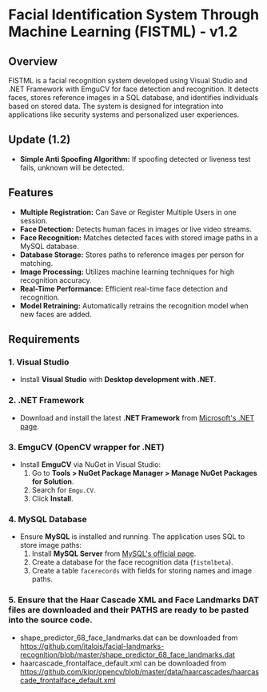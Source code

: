 # Facial Identification System Through Machine Learning (FISTML) - v1.2

## Overview

FISTML is a facial recognition system developed using Visual Studio and .NET Framework with EmguCV for face detection and recognition. It detects faces, stores reference images in a SQL database, and identifies individuals based on stored data. The system is designed for integration into applications like security systems and personalized user experiences.
## Update (1.2)
- **Simple Anti Spoofing Algorithm:** If spoofing detected or liveness test fails, unknown will be detected.
  
## Features
- **Multiple Registration:** Can Save or Register Multiple Users in one session.
- **Face Detection:** Detects human faces in images or live video streams.
- **Face Recognition:** Matches detected faces with stored image paths in a MySQL database.
- **Database Storage:** Stores paths to reference images per person for matching.
- **Image Processing:** Utilizes machine learning techniques for high recognition accuracy.
- **Real-Time Performance:** Efficient real-time face detection and recognition.
- **Model Retraining:** Automatically retrains the recognition model when new faces are added.

## Requirements

### 1. Visual Studio
- Install **Visual Studio** with **Desktop development with .NET**.

### 2. .NET Framework
- Download and install the latest **.NET Framework** from [Microsoft's .NET page](https://dotnet.microsoft.com/download).

### 3. EmguCV (OpenCV wrapper for .NET)
- Install **EmguCV** via NuGet in Visual Studio:
  1. Go to **Tools > NuGet Package Manager > Manage NuGet Packages for Solution**.
  2. Search for `Emgu.CV`.
  3. Click **Install**.

### 4. MySQL Database
- Ensure **MySQL** is installed and running. The application uses SQL to store image paths:
  1. Install **MySQL Server** from [MySQL's official page](https://dev.mysql.com/downloads/mysql/).
  2. Create a database for the face recognition data (`fistmlbeta`).
  3. Create a table `facerecords` with fields for storing names and image paths.

### 5. Ensure that the Haar Cascade XML and Face Landmarks DAT files are downloaded and their PATHS are ready to be pasted into the source code.
- shape_predictor_68_face_landmarks.dat can be downloaded from https://github.com/italojs/facial-landmarks-recognition/blob/master/shape_predictor_68_face_landmarks.dat
- haarcascade_frontalface_default.xml can be downloaded from https://github.com/kipr/opencv/blob/master/data/haarcascades/haarcascade_frontalface_default.xml
